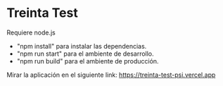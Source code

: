 # Treinta Test 

Requiere node.js

- "npm install" para instalar las dependencias.
- "npm run start" para el ambiente de desarrollo.
- "npm run build" para el ambiente de producción.

Mirar la aplicación en el siguiente link: https://treinta-test-psi.vercel.app

